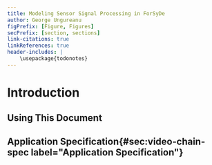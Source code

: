 ```yaml
---
title: Modeling Sensor Signal Processing in ForSyDe
author: George Ungureanu
figPrefix: [Figure, Figures]
secPrefix: [section, sections]
link-citations: true
linkReferences: true
header-includes: |
    \usepackage{todonotes}
---
```


# Introduction

## Using This Document

## Application Specification{#sec:video-chain-spec label="Application Specification"}
